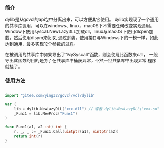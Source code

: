 ### 简介

dylib是从govcl的api包中分离出来，可以方便其它使用。
dylib实现现了一个通用的共享库调用，可以在windows、linux、macOS下不需要任何改变实现通用。
Window下使用syscall.NewLazyDLL加载dll，linux与macOS下使用dlopen加载，然后使用dlsym来获取,
通过封装，使用接口与Windows下的一模一样，如此达到通用，最多实现12个参数的过程。

在被调用的共享库中如果导出了“MySyscall”函数，则会使用此函数来call， 一般导出此函数的目的是为了在共享库中捕获异常，不然一但共享库中出现异常
程序就挂了。


### 使用方法

```go

import "gitee.com/ying32/govcl/vcl/dylib"

var (
    lib = dylib.NewLazyDLL("xxx.dll") // 或者 dylib.NewLazyDLL("xxx.so") 或者 dylib.NewLazyDLL("xxx.dylib")
    _Func1 = lib.NewProc("Func1") 
)

func Func1(a1, a2 int) int {
    r, _, _ := _Func1.Call(uintptr(a1), uintptr(a2))
    return int(r)
}

```